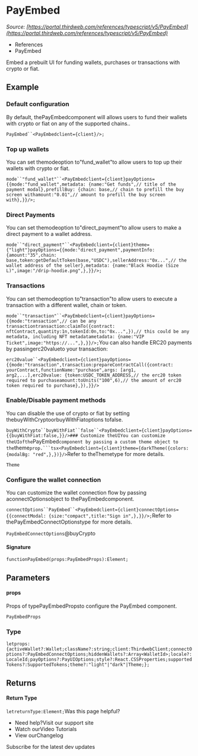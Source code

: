 # PayEmbed

*Source: [https://portal.thirdweb.com/references/typescript/v5/PayEmbed](https://portal.thirdweb.com/references/typescript/v5/PayEmbed)*

* References
* PayEmbed

Embed a prebuilt UI for funding wallets, purchases or transactions with crypto or fiat.

## Example

### Default configuration

By default, thePayEmbedcomponent will allows users to fund their wallets with crypto or fiat on any of the supported chains..

`PayEmbed``<PayEmbedclient={client}/>;`
### Top up wallets

You can set themodeoption to"fund_wallet"to allow users to top up their wallets with crypto or fiat.

`mode``"fund_wallet"``<PayEmbedclient={client}payOptions={{mode:"fund_wallet",metadata: {name:"Get funds",// title of the payment modal},prefillBuy: {chain: base,// chain to prefill the buy screen withamount:"0.01",// amount to prefill the buy screen with},}}/>;`
### Direct Payments

You can set themodeoption to"direct_payment"to allow users to make a direct payment to a wallet address.

`mode``"direct_payment"``<PayEmbedclient={client}theme={"light"}payOptions={{mode:"direct_payment",paymentInfo: {amount:"35",chain: base,token:getDefaultToken(base,"USDC"),sellerAddress:"0x...",// the wallet address of the seller},metadata: {name:"Black Hoodie (Size L)",image:"/drip-hoodie.png",},}}/>;`
### Transactions

You can set themodeoption to"transaction"to allow users to execute a transaction with a different wallet, chain or token.

`mode``"transaction"``<PayEmbedclient={client}payOptions={{mode:"transaction",// can be any transactiontransaction:claimTo({contract: nftContract,quantity:1n,tokenId:0n,to:"0x...",}),// this could be any metadata, including NFT metadatametadata: {name:"VIP Ticket",image:"https://...",},}}/>;`You can also handle ERC20 payments by passingerc20valueto your transaction:

`erc20value``<PayEmbedclient={client}payOptions={{mode:"transaction",transaction:prepareContractCall({contract: yourContract,functionName:"purchase",args: [arg1, arg2,...],erc20value: {token:USDC_TOKEN_ADDRESS,// the erc20 token required to purchaseamount:toUnits("100",6),// the amount of erc20 token required to purchase},}),}}/>`
### Enable/Disable payment methods

You can disable the use of crypto or fiat by setting thebuyWithCryptoorbuyWithFiatoptions tofalse.

`buyWithCrypto``buyWithFiat``false``<PayEmbedclient={client}payOptions={{buyWithFiat:false,}}/>### Customize theUIYou can customize theUIofthe`PayEmbed`component by passing a custom theme object to the`theme`prop.```tsx<PayEmbedclient={client}theme={darkTheme({colors: {modalBg: "red",},})}/>`Refer to theThemetype for more details.

`Theme`
### Configure the wallet connection

You can customize the wallet connection flow by passing aconnectOptionsobject to thePayEmbedcomponent.

`connectOptions``PayEmbed``<PayEmbedclient={client}connectOptions={{connectModal: {size:"compact",title:"Sign in",},}}/>;`Refer to thePayEmbedConnectOptionstype for more details.

`PayEmbedConnectOptions`@buyCrypto

#### Signature

`functionPayEmbed(props:PayEmbedProps):Element;`
## Parameters

#### props

Props of typePayEmbedPropsto configure the PayEmbed component.

`PayEmbedProps`
### Type

`letprops:{activeWallet?:Wallet;className?:string;client:ThirdwebClient;connectOptions?:PayEmbedConnectOptions;hiddenWallets?:Array<WalletId>;locale?:LocaleId;payOptions?:PayUIOptions;style?:React.CSSProperties;supportedTokens?:SupportedTokens;theme?:"light"|"dark"|Theme;};`
## Returns

#### Return Type

`letreturnType:Element;`Was this page helpful?

* Need help?Visit our support site
* Watch ourVideo Tutorials
* View ourChangelog

Subscribe for the latest dev updates

